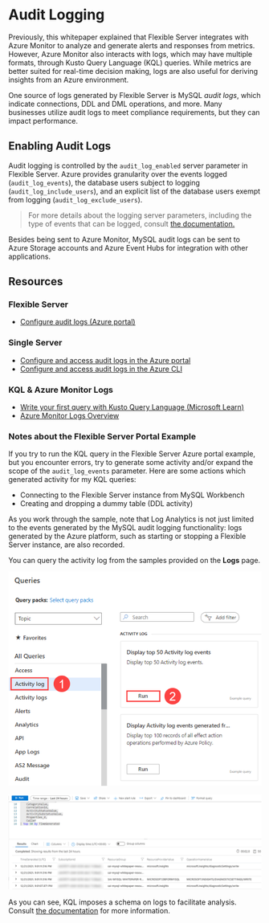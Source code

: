 # Audit Logging

Previously, this whitepaper explained that Flexible Server integrates with Azure Monitor to analyze and generate alerts and responses from metrics. However, Azure Monitor also interacts with logs, which may have multiple formats, through Kusto Query Language (KQL) queries. While metrics are better suited for real-time decision making, logs are also useful for deriving insights from an Azure environment.

One source of logs generated by Flexible Server is MySQL *audit logs*, which indicate connections, DDL and DML operations, and more. Many businesses utilize audit logs to meet compliance requirements, but they can impact performance.

## Enabling Audit Logs

Audit logging is controlled by the `audit_log_enabled` server parameter in Flexible Server. Azure provides granularity over the events logged (`audit_log_events`), the database users subject to logging (`audit_log_include_users`), and an explicit list of the database users exempt from logging (`audit_log_exclude_users`).

> For more details about the logging server parameters, including the type of events that can be logged, consult [the documentation.](https://docs.microsoft.com/azure/mysql/flexible-server/concepts-audit-logs)

Besides being sent to Azure Monitor, MySQL audit logs can be sent to Azure Storage accounts and Azure Event Hubs for integration with other applications.

## Resources

### Flexible Server

- [Configure audit logs (Azure portal)](https://docs.microsoft.com/azure/mysql/flexible-server/tutorial-configure-audit)

### Single Server

- [Configure and access audit logs in the Azure portal](https://docs.microsoft.com/azure/mysql/howto-configure-audit-logs-portal)
- [Configure and access audit logs in the Azure CLI](https://docs.microsoft.com/azure/mysql/howto-configure-audit-logs-cli)

### KQL & Azure Monitor Logs

- [Write your first query with Kusto Query Language (Microsoft Learn)](https://docs.microsoft.com/learn/modules/write-first-query-kusto-query-language/)
- [Azure Monitor Logs Overview](https://docs.microsoft.com/azure/azure-monitor/logs/data-platform-logs)

### Notes about the Flexible Server Portal Example

If you try to run the KQL query in the Flexible Server Azure portal example, but you encounter errors, try to generate some activity and/or expand the scope of the `audit_log_events` parameter. Here are some actions which generated activity for my KQL queries:

- Connecting to the Flexible Server instance from MySQL Workbench
- Creating and dropping a dummy table (DDL activity)

As you work through the sample, note that Log Analytics is not just limited to the events generated by the MySQL audit logging functionality: logs generated by the Azure platform, such as starting or stopping a Flexible Server instance, are also recorded.

You can query the activity log from the samples provided on the **Logs** page.

![This image demonstrates a sample query of the Activity Log from the Logs tab of the Azure portal.](./media/activity-log-sample-query.png "Activity log sample query")

![This image demonstrates the query results from the opened sample.](./media/activity-log-query-results.png "Sample query output")

As you can see, KQL imposes a schema on logs to facilitate analysis. Consult [the documentation](https://docs.microsoft.com/azure/mysql/flexible-server/concepts-audit-logs) for more information.
